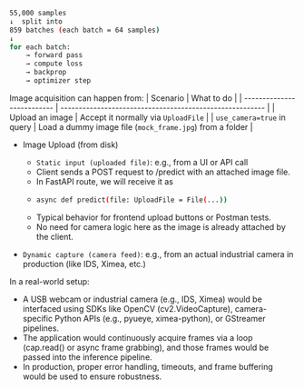 ```bash
55,000 samples
↓  split into
859 batches (each batch = 64 samples)
↓
for each batch:
    → forward pass
    → compute loss
    → backprop
    → optimizer step
```
 Image acquisition can happen from:
 | Scenario                   | What to do                                               |
 | -------------------------- | -------------------------------------------------------- |
| Upload an image            | Accept it normally via `UploadFile`                      |
| `use_camera=true` in query | Load a dummy image file (`mock_frame.jpg`) from a folder |

 - Image Upload (from disk)
   - `Static input (uploaded file)`: e.g., from a UI or API call
   - Client sends a POST request to /predict with an attached image file.
   - In FastAPI route, we will receive it as
   - ```bash
     async def predict(file: UploadFile = File(...))
     ```
   -  Typical behavior for frontend upload buttons or Postman tests.
   -  No need for camera logic here as the image is already attached by the client.



 
 - `Dynamic capture (camera feed)`: e.g., from an actual industrial camera in production (like IDS, Ximea, etc.)

In a real-world setup:
- A USB webcam or industrial camera (e.g., IDS, Ximea) would be interfaced using SDKs like OpenCV (cv2.VideoCapture), camera-specific Python APIs (e.g., pyueye, ximea-python), or GStreamer pipelines.
- The application would continuously acquire frames via a loop (cap.read() or async frame grabbing), and those frames would be passed into the inference pipeline.
- In production, proper error handling, timeouts, and frame buffering would be used to ensure robustness.
